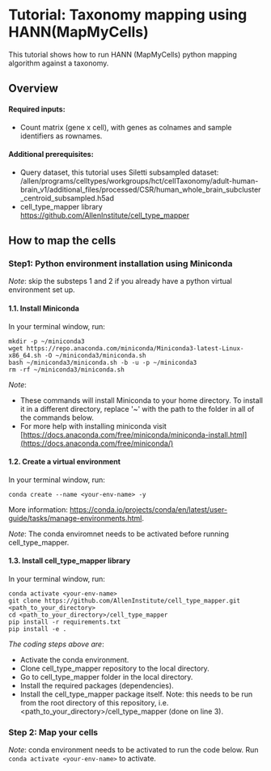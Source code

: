 # Tutorial: Taxonomy mapping using HANN(MapMyCells)

This tutorial shows how to run HANN (MapMyCells) python mapping algorithm against a taxonomy.

## Overview
#### Required inputs:

* Count matrix (gene x cell), with genes as colnames and sample identifiers as rownames.

#### Additional prerequisites:

* Query dataset, this tutorial uses Siletti subsampled dataset:
  /allen/programs/celltypes/workgroups/hct/cellTaxonomy/adult-human-brain_v1/additional_files/processed/CSR/human_whole_brain_subcluster_centroid_subsampled.h5ad
* cell_type_mapper library https://github.com/AllenInstitute/cell_type_mapper


## How to map the cells
### Step1: Python environment installation using Miniconda

*Note*: skip the substeps 1 and 2 if you already have a python virtual environment set up. 

#### 1.1. Install Miniconda

In your terminal window, run:
```
mkdir -p ~/miniconda3
wget https://repo.anaconda.com/miniconda/Miniconda3-latest-Linux-x86_64.sh -O ~/miniconda3/miniconda.sh
bash ~/miniconda3/miniconda.sh -b -u -p ~/miniconda3
rm -rf ~/miniconda3/miniconda.sh
```

*Note*:
* These commands will install Miniconda to your home directory. To install it in a different directory, replace '~' with the path to the folder in all of the commands below. 
* For more help with installing miniconda visit [https://docs.anaconda.com/free/miniconda/miniconda-install.html](https://docs.anaconda.com/free/miniconda/)

#### 1.2. Create a virtual environment

In your terminal window, run:
```
conda create --name <your-env-name> -y
```

More information: https://conda.io/projects/conda/en/latest/user-guide/tasks/manage-environments.html.

*Note*:
The conda enviromnet needs to be activated before running cell_type_mapper.

#### 1.3. Install cell_type_mapper library

In your terminal window, run:
```
conda activate <your-env-name>
git clone https://github.com/AllenInstitute/cell_type_mapper.git <path_to_your_directory>
cd <path_to_your_directory>/cell_type_mapper
pip install -r requirements.txt
pip install -e .
```

*The coding steps above are*:
* Activate the conda environment.
* Clone cell_type_mapper repository to the local directory.
* Go to cell_type_mapper folder in the local directory.
* Install the required packages (dependencies).
* Install the cell_type_mapper package itself. Note: this needs to be run from the root directory of this repository, i.e. <path_to_your_directory>/cell_type_mapper (done on line 3).

### Step 2: Map your cells

*Note*: conda environment needs to be activated to run the code below. Run `conda activate <your-env-name>` to activate.
  
